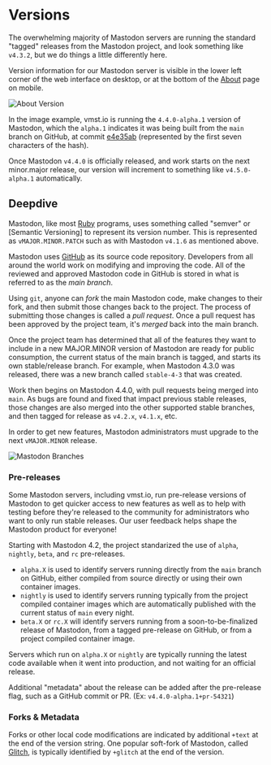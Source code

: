 # Versions

The overwhelming majority of Mastodon servers are running the standard "tagged" releases from the Mastodon project, and look something like `v4.3.2`, but we do things a little differently here.

Version information for our Mastodon server is visible in the lower left corner of the web interface on desktop, or at the bottom of the [About](https://vmst.io/about) page on mobile.

![About Version](/about.png)

In the image example, vmst.io is running the `4.4.0-alpha.1` version of Mastodon, which the `alpha.1` indicates it was being built from the `main` branch on GitHub, at commit [e4e35ab](https://github.com/mastodon/mastodon/commit/c78dc23b497ae71e91c6362b91c57a4810715b72) (represented by the first seven characters of the hash).

Once Mastodon `v4.4.0` is officially released, and work starts on the next minor.major release, our version will increment to something like `v4.5.0-alpha.1` automatically.

## Deepdive

Mastodon, like most [Ruby](https://www.ruby-lang.org/en/) programs, uses something called "semver" or [Semantic Versioning] to represent its version number.
This is represented as `vMAJOR.MINOR.PATCH` such as with Mastodon `v4.1.6` as mentioned above.

Mastodon uses [GitHub](https://github.com/mastodon/mastodon) as its source code repository.
Developers from all around the world work on modifying and improving the code.
All of the reviewed and approved Mastodon code in GitHub is stored in what is referred to as the _main branch_.

Using `git`, anyone can _fork_ the main Mastodon code, make changes to their fork, and then submit those changes back to the project.
The process of submitting those changes is called a _pull request_.
Once a pull request has been approved by the project team, it's _merged_ back into the main branch.

Once the project team has determined that all of the features they want to include in a new MAJOR.MINOR version of Mastodon are ready for public consumption, the current status of the main branch is tagged, and starts its own stable/release branch.
For example, when Mastodon 4.3.0 was released, there was a new branch called `stable-4-3` that was created.

Work then begins on Mastodon 4.4.0, with pull requests being merged into `main`.
As bugs are found and fixed that impact previous stable releases, those changes are also merged into the other supported stable branches, and then tagged for release as `v4.2.x`, `v4.1.x`, etc.

In order to get new features, Mastodon administrators must upgrade to the next `vMAJOR.MINOR` release.

![Mastodon Branches](/mastodon-branches.png)

### Pre-releases

Some Mastodon servers, including vmst.io, run pre-release versions of Mastodon to get quicker access to new features as well as to help with testing before they're released to the community for administrators who want to only run stable releases.
Our user feedback helps shape the Mastodon product for everyone!

Starting with Mastodon 4.2, the project standarized the use of `alpha`, `nightly`, `beta`, and `rc` pre-releases.

- `alpha.X` is used to identify servers running directly from the `main` branch on GitHub, either compiled from source directly or using their own container images.
- `nightly` is used to identify servers running typically from the project compiled container images which are automatically published with the current status of `main` every night.
- `beta.X` or `rc.X` will identify servers running from a soon-to-be-finalized release of Mastodon, from a tagged pre-release on GitHub, or from a project compiled container image.

Servers which run on `alpha.X` or `nightly` are typically running the latest code available when it went into production, and not waiting for an official release.

Additional "metadata" about the release can be added after the pre-release flag, such as a GitHub commit or PR. (Ex: `v4.4.0-alpha.1+pr-54321`)

### Forks & Metadata

Forks or other local code modifications are indicated by additional `+text` at the end of the version string.
One popular soft-fork of Mastodon, called [Glitch](https://glitch-soc.github.io/docs/), is typically identified by `+glitch` at the end of the version.
